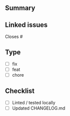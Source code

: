 ## Summary
<!-- What does this change and why? -->

## Linked issues
Closes #<issue-number>

## Type
- [ ] fix
- [ ] feat
- [ ] chore

## Checklist
- [ ] Linted / tested locally
- [ ] Updated CHANGELOG.md
